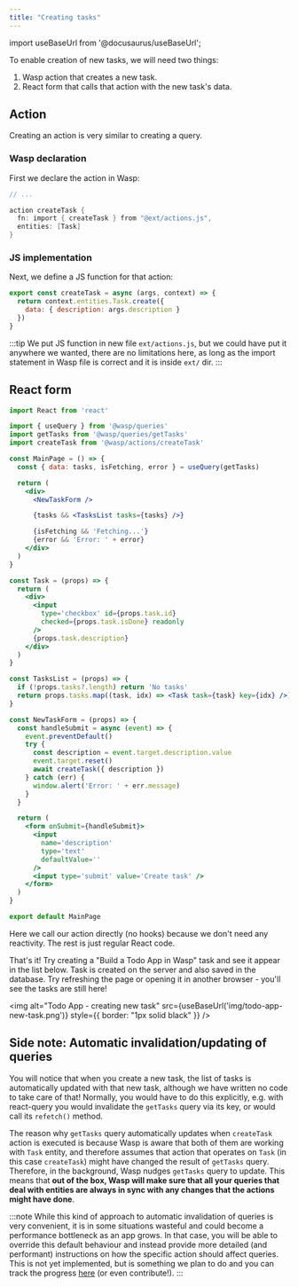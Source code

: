 ```yaml
---
title: "Creating tasks"
---
```


import useBaseUrl from '@docusaurus/useBaseUrl';

To enable creation of new tasks, we will need two things:
1. Wasp action that creates a new task.
2. React form that calls that action with the new task's data.

## Action
Creating an action is very similar to creating a query.

### Wasp declaration

First we declare the action in Wasp:
```c title="main.wasp"
// ...

action createTask {
  fn: import { createTask } from "@ext/actions.js",
  entities: [Task]
}
```

### JS implementation

Next, we define a JS function for that action:
```js title="ext/actions.js"
export const createTask = async (args, context) => {
  return context.entities.Task.create({
    data: { description: args.description }
  })
}
```

:::tip
We put JS function in new file `ext/actions.js`, but we could have put it anywhere we wanted, there are no limitations here, as long as the import statement in Wasp file is correct and it is inside `ext/` dir.
:::

## React form

```jsx {5,12,39-61} title="ext/MainPage.js"
import React from 'react'

import { useQuery } from '@wasp/queries'
import getTasks from '@wasp/queries/getTasks'
import createTask from '@wasp/actions/createTask'

const MainPage = () => {
  const { data: tasks, isFetching, error } = useQuery(getTasks)

  return (
    <div>
      <NewTaskForm />

      {tasks && <TasksList tasks={tasks} />}

      {isFetching && 'Fetching...'}
      {error && 'Error: ' + error}
    </div>
  )
}

const Task = (props) => {
  return (
    <div>
      <input
        type='checkbox' id={props.task.id}
        checked={props.task.isDone} readonly
      />
      {props.task.description}
    </div>
  )
}

const TasksList = (props) => {
  if (!props.tasks?.length) return 'No tasks'
  return props.tasks.map((task, idx) => <Task task={task} key={idx} />)
}

const NewTaskForm = (props) => {
  const handleSubmit = async (event) => {
    event.preventDefault()
    try {
      const description = event.target.description.value
      event.target.reset()
      await createTask({ description })
    } catch (err) {
      window.alert('Error: ' + err.message)
    }
  }

  return (
    <form onSubmit={handleSubmit}>
      <input
        name='description'
        type='text'
        defaultValue=''
      />
      <input type='submit' value='Create task' />
    </form>
  )
}

export default MainPage
```

Here we call our action directly (no hooks) because we don't need any reactivity. The rest is just regular React code.

That's it! 
Try creating a "Build a Todo App in Wasp" task and see it appear in the list below.
Task is created on the server and also saved in the database. Try refreshing the page or opening it in another browser - you'll see the tasks are still here!

<img alt="Todo App - creating new task"
     src={useBaseUrl('img/todo-app-new-task.png')}
     style={{ border: "1px solid black" }}
/>

## Side note: Automatic invalidation/updating of queries
You will notice that when you create a new task, the list of tasks is automatically updated with that new task, although we have written no code to take care of that! Normally, you would have to do this explicitly, e.g. with react-query you would invalidate the `getTasks` query via its key, or would call its `refetch()` method.

The reason why `getTasks` query automatically updates when `createTask` action is executed is because Wasp is aware that both of them are working with `Task` entity, and therefore assumes that action that operates on `Task` (in this case `createTask`) might have changed the result of `getTasks` query. Therefore, in the background, Wasp nudges `getTasks` query to update. This means that **out of the box, Wasp will make sure that all your queries that deal with entities are always in sync with any changes that the actions might have done**.

:::note
While this kind of approach to automatic invalidation of queries is very convenient, it is in some situations wasteful and could become a performance bottleneck as an app grows. In that case, you will be able to override this default behaviour and instead provide more detailed (and performant) instructions on how the specific action should affect queries. This is not yet implemented, but is something we plan to do and you can track the progress [here](https://github.com/wasp-lang/wasp/issues/63) (or even contribute!).
:::
